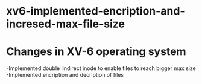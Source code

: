 # xv6-implemented-encription-and-incresed-max-file-size
<h1> Changes in XV-6 operating system </h1>
-Implemented double lindirect inode to enable files to reach bigger max size</br>-Implemented encription and decription of files
